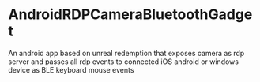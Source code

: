 # AndroidRDPCameraBluetoothGadget
An android app based on unreal redemption that exposes camera as rdp server and passes all rdp events to connected iOS android or windows device as BLE keyboard mouse events
